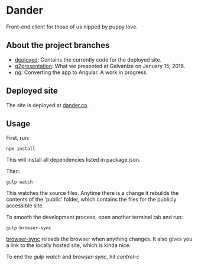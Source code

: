 # Dander

Front-end client for those of us nipped by puppy love.

## About the project branches
- [deployed](https://github.com/DryFlyRyan/dander-frontend/tree/deployed): Contains the currently code for the deployed site.
- [q2presentation](https://github.com/DryFlyRyan/dander-frontend/tree/q2presentation): What we presented at Galvanize on January 15, 2016.
- [ng](https://github.com/DryFlyRyan/dander-frontend/tree/ng): Converting the app to Angular. A work in progress.


## Deployed site
The site is deployed at [dander.co](http://dander.co/).

## Usage
First, run:

```npm install```

This will install all dependencies listed in package.json.

Then:

```gulp watch```

This watches the source files. Anytime there is a change it rebuilds the contents of the 'public' folder, which contains the files for the publicly accessible site.

To smooth the development process, open another terminal tab and run:

```gulp browser-sync```

[browser-sync](https://www.npmjs.com/package/browser-sync) reloads the browser when anything changes. It also gives you a link to the locally hosted site, which is kinda nice.

To end the *gulp watch* and *browser-sync*, hit *control-c*

